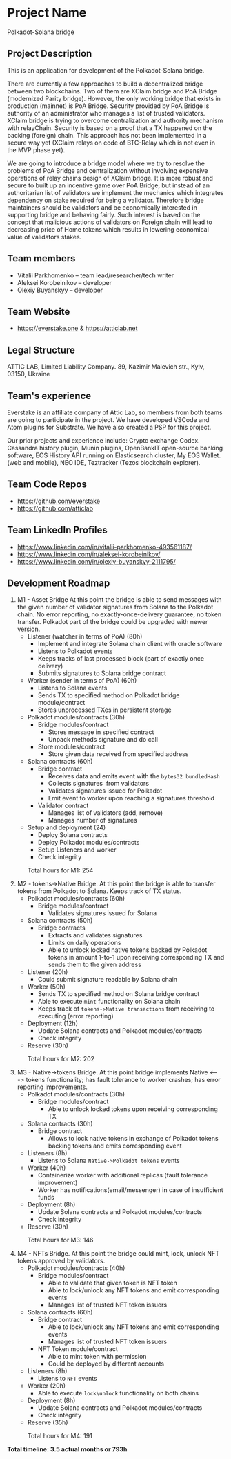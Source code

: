 # Project Name
Polkadot-Solana bridge

## Project Description
This is an application for development of the Polkadot-Solana bridge.

There are currently a few approaches to build a decentralized bridge between two blockchains. Two of them are XClaim bridge and PoA Bridge (modernized Parity bridge). However, the only working bridge that exists in production (mainnet) is PoA Bridge. Security provided by PoA Bridge is authority of an administrator who manages a list of trusted validators.
XClaim bridge is trying to overcome centralization and authority mechanism with relayChain. Security is based on a proof that a TX happened on the backing (foreign) chain. This approach has not been implemented in a secure way yet (XClaim relays on code of BTC-Relay which is not even in the MVP phase yet).

We are going to introduce a bridge model where we try to resolve the problems of PoA Bridge and centralization without involving expensive operations of relay chains design of XClaim bridge.
It is more robust and secure to built up an incentive game over PoA Bridge, but instead of an authoritarian list of validators we implement the mechanics which integrates dependency on stake required for being a validator. Therefore bridge maintainers should be validators and be economically interested in supporting bridge and behaving fairly. Such interest is based on the concept that malicious actions of validators on Foreign chain will lead to decreasing price of Home tokens which results in lowering economical value of validators stakes.

## Team members
* Vitalii Parkhomenko – team lead/researcher/tech writer
* Aleksei Korobeinikov – developer
* Olexiy Buyanskyy – developer

## Team Website
* https://everstake.one & https://atticlab.net

## Legal Structure
ATTIC LAB, Limited Liability Company. 89, Kazimir Malevich str., Kyiv, 03150, Ukraine

## Team's experience

Everstake is an affiliate company of Attic Lab, so members from both teams are going to participate in the project. We have developed VSCode and Atom plugins for Substrate. We have also created a PSP for this project.

Our prior projects and experience include: Crypto exchange Codex. Cassandra history plugin, Munin plugins, OpenBankIT open-source banking software, EOS History API running on Elasticsearch cluster, My EOS Wallet. (web and mobile), NEO IDE, Teztracker (Tezos blockchain explorer).

## Team Code Repos
* https://github.com/everstake
* https://github.com/atticlab

## Team LinkedIn Profiles
* https://www.linkedin.com/in/vitalii-parkhomenko-493561187/
* https://www.linkedin.com/in/aleksei-korobeinikov/
* https://www.linkedin.com/in/olexiy-buyanskyy-2111795/

## Development Roadmap
1. M1 - Asset Bridge
At this point the bridge is able to send messages with the given number of validator signatures from Solana to the Polkadot chain. No error reporting, no exactly-once-delivery guarantee, no token transfer. Polkadot part of the bridge could be upgraded with newer version.
   * Listener (watcher in terms of PoA) (80h)
      * Implement and integrate Solana chain client with oracle software
      * Listens to Polkadot events
      * Keeps tracks of last processed block (part of exactly once delivery)
      * Submits signatures to Solana bridge contract
   * Worker (sender in terms of PoA) (60h)
      * Listens to Solana events
      * Sends TX to specified method on Polkadot bridge module/contract
      * Stores unprocessed TXes in persistent storage
   * Polkadot modules/contracts (30h)
      * Bridge modules/contract
         * Stores message in specified contract
         * Unpack methods signature and do call
      * Store modules/contract 
         * Store given data received from specified address
   * Solana contracts (60h)
      * Bridge contract
         * Receives data and emits event with the `bytes32 bundledHash`
         * Collects signatures  from validators
         * Validates signatures issued for Polkadot
         * Emit event to worker upon reaching a signatures threshold
      * Validator contract
         * Manages list of validators (add, remove)
         * Manages number of signatures
   * Setup and deployment (24)
      * Deploy Solana contracts
      * Deploy Polkadot modules/contracts
      * Setup Listeners and worker
      * Check integrity
      
&nbsp;&nbsp;&nbsp;&nbsp;&nbsp;&nbsp;&nbsp;&nbsp;&nbsp;&nbsp;&nbsp; Total hours for M1: 254

2. M2 - tokens->Native Bridge. At this point the bridge is able to transfer tokens from Polkadot to Solana. Keeps track of TX status.
   * Polkadot modules/contracts (60h)
      * Bridge modules/contract
         * Validates signatures issued for Solana
   * Solana contracts (50h)
      * Bridge contracts
         * Extracts and validates signatures
         * Limits on daily operations
         * Able to unlock locked native tokens backed by Polkadot tokens in amount 1-to-1 upon receiving corresponding TX and sends them to the given address
   * Listener (20h)
      * Could submit signature readable by Solana chain
   * Worker (50h)
      * Sends TX to specified method on Solana bridge contract
      * Able to execute `mint` functionality on Solana chain
      * Keeps track of `tokens->Native transactions` from receiving to executing (error reporting)
   * Deployment (12h)
      * Update Solana contracts and Polkadot modules/contracts
      * Check integrity
   * Reserve (30h)
   
&nbsp;&nbsp;&nbsp;&nbsp;&nbsp;&nbsp;&nbsp;&nbsp;&nbsp;&nbsp;&nbsp; Total hours for M2: 202

3. M3 - Native->tokens Bridge. At this point bridge implements Native <---> tokens functionality; has fault tolerance to worker crashes; has error reporting improvements.
   * Polkadot modules/contracts (30h)
      * Bridge modules/contract
         * Able to unlock locked tokens upon receiving corresponding TX
   * Solana contracts (30h)
      * Bridge contract
         * Allows to lock native tokens in exchange of Polkadot tokens backing tokens and emits corresponding event
   * Listeners (8h)
      * Listens to Solana `Native->Polkadot tokens` events
   * Worker (40h)
      * Containerize worker with additional replicas (fault tolerance improvement)
      * Worker has notifications(email/messenger) in case of insufficient funds 
   * Deployment (8h)
      * Update Solana contracts and Polkadot modules/contracts
      * Check integrity
   * Reserve (30h)
   
&nbsp;&nbsp;&nbsp;&nbsp;&nbsp;&nbsp;&nbsp;&nbsp;&nbsp;&nbsp;&nbsp; Total hours for M3: 146

4. M4 - NFTs Bridge. At this point the bridge could mint, lock, unlock NFT tokens approved by validators.
   * Polkadot modules/contracts (40h)
      * Bridge modules/contract
         * Able to validate that given token is NFT token
         * Able to lock/unlock any NFT tokens and emit corresponding events
         * Manages list of trusted NFT token issuers
   * Solana contracts (60h)
      * Bridge contract
         * Able to lock/unlock any NFT tokens and emit corresponding events
         * Manages list of trusted NFT token issuers
      * NFT Token module/contract
         * Able to mint token with permission
         * Could be deployed by different accounts 
   * Listeners (8h)
      * Listens to `NFT` events
   * Worker (20h)
      * Able to execute `lock\unlock` functionality on both chains
   * Deployment (8h)
      * Update Solana contracts and Polkadot modules/contracts
      * Check integrity
   * Reserve (35h)
   
&nbsp;&nbsp;&nbsp;&nbsp;&nbsp;&nbsp;&nbsp;&nbsp;&nbsp;&nbsp;&nbsp; Total hours for M4: 191

**Total timeline: 3.5 actual months or 793h**
